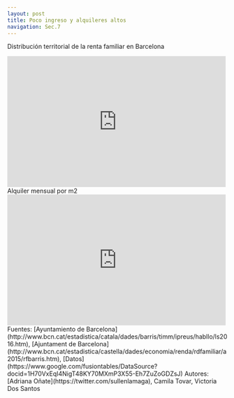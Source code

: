 ```yaml
---
layout: post
title: Poco ingreso y alquileres altos
navigation: Sec.7
---
```



Distribución territorial de la renta familiar en Barcelona
<iframe width="500" height="300" scrolling="no" frameborder="no" src="https://fusiontables.google.com/embedviz?containerId=googft-gviz-canvas&amp;q=select+col2%3E%3E0%2C+col6%3E%3E1%2C+col10%3E%3E0+from+1H70VxEqI4NigT48KY70MXmP3X55-Eh7ZuZoGDZsJ+order+by+col10%3E%3E0+asc+limit+26&amp;viz=GVIZ&amp;t=LINE&amp;uiversion=2&amp;gco_forceIFrame=true&amp;gco_hasLabelsColumn=true&amp;gco_vAxes=%5B%7B%22title%22%3Anull%2C+%22minValue%22%3Anull%2C+%22maxValue%22%3Anull%2C+%22useFormatFromData%22%3Atrue%2C+%22viewWindow%22%3A%7B%22max%22%3Anull%2C+%22min%22%3Anull%7D%7D%2C%7B%22useFormatFromData%22%3Atrue%2C+%22viewWindow%22%3A%7B%22max%22%3Anull%2C+%22min%22%3Anull%7D%2C+%22minValue%22%3Anull%2C+%22maxValue%22%3Anull%7D%5D&amp;gco_useFirstColumnAsDomain=true&amp;gco_legacyScatterChartLabels=true&amp;gco_curveType=&amp;gco_booleanRole=certainty&amp;gco_lineWidth=2&amp;gco_hAxis=%7B%22useFormatFromData%22%3Atrue%2C+%22minValue%22%3Anull%2C+%22maxValue%22%3Anull%2C+%22viewWindow%22%3Anull%2C+%22viewWindowMode%22%3Anull%7D&amp;gco_legend=right&amp;gco_series=%7B%221%22%3A%7B%22color%22%3A%22%23ffffff%22%7D%7D&amp;width=500&amp;height=300"></iframe>
Alquiler mensual por m2
<iframe width="500" height="300" scrolling="no" frameborder="no" src="https://fusiontables.google.com/embedviz?containerId=googft-gviz-canvas&amp;q=select+col2%3E%3E0%2C+col2%3E%3E1%2C+col3%3E%3E1%2C+col4%3E%3E1%2C+col10%3E%3E0+from+1H70VxEqI4NigT48KY70MXmP3X55-Eh7ZuZoGDZsJ+order+by+col10%3E%3E0+asc+limit+26&amp;viz=GVIZ&amp;t=LINE&amp;uiversion=2&amp;gco_forceIFrame=true&amp;gco_hasLabelsColumn=true&amp;gco_vAxes=%5B%7B%22title%22%3Anull%2C+%22minValue%22%3Anull%2C+%22maxValue%22%3Anull%2C+%22useFormatFromData%22%3Atrue%2C+%22viewWindow%22%3A%7B%22max%22%3Anull%2C+%22min%22%3Anull%7D%7D%2C%7B%22useFormatFromData%22%3Atrue%2C+%22viewWindow%22%3A%7B%22max%22%3Anull%2C+%22min%22%3Anull%7D%2C+%22minValue%22%3Anull%2C+%22maxValue%22%3Anull%7D%5D&amp;gco_useFirstColumnAsDomain=true&amp;gco_legacyScatterChartLabels=true&amp;gco_curveType=&amp;gco_booleanRole=certainty&amp;gco_lineWidth=2&amp;gco_hAxis=%7B%22useFormatFromData%22%3Atrue%2C+%22minValue%22%3Anull%2C+%22maxValue%22%3Anull%2C+%22viewWindow%22%3Anull%2C+%22viewWindowMode%22%3Anull%7D&amp;gco_legend=right&amp;gco_series=%7B%223%22%3A%7B%22color%22%3A%22none%22%7D%7D&amp;gco_tooltip=%7B%22isHtml%22%3Atrue%7D&amp;tmplt=4&amp;width=500&amp;height=300"></iframe>
 Fuentes: [Ayuntamiento de Barcelona] (http://www.bcn.cat/estadistica/catala/dades/barris/timm/ipreus/habllo/ls2016.htm), [Ajuntament de Barcelona] (http://www.bcn.cat/estadistica/castella/dades/economia/renda/rdfamiliar/a2015/rfbarris.htm), [Datos] (https://www.google.com/fusiontables/DataSource?docid=1H70VxEqI4NigT48KY70MXmP3X55-Eh7ZuZoGDZsJ)   
Autores: [Adriana Oñate](https://twitter.com/sullenlamaga), Camila Tovar, Victoria Dos Santos


